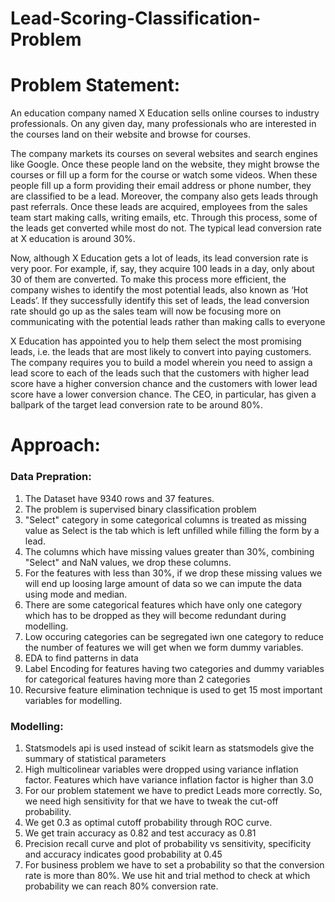 # Lead-Scoring-Classification-Problem
# Problem Statement:
An education company named X Education sells online courses to industry professionals. On any given day, many professionals who are interested in the courses land on their website and browse for courses. 

The company markets its courses on several websites and search engines like Google. Once these people land on the website, they might browse the courses or fill up a form for the course or watch some videos. When these people fill up a form providing their email address or phone number, they are classified to be a lead. Moreover, the company also gets leads through past referrals. Once these leads are acquired, employees from the sales team start making calls, writing emails, etc. Through this process, some of the leads get converted while most do not. The typical lead conversion rate at X education is around 30%. 

Now, although X Education gets a lot of leads, its lead conversion rate is very poor. For example, if, say, they acquire 100 leads in a day, only about 30 of them are converted. To make this process more efficient, the company wishes to identify the most potential leads, also known as ‘Hot Leads’. If they successfully identify this set of leads, the lead conversion rate should go up as the sales team will now be focusing more on communicating with the potential leads rather than making calls to everyone

X Education has appointed you to help them select the most promising leads, i.e. the leads that are most likely to convert into paying customers. The company requires you to build a model wherein you need to assign a lead score to each of the leads such that the customers with higher lead score have a higher conversion chance and the customers with lower lead score have a lower conversion chance. The CEO, in particular, has given a ballpark of the target lead conversion rate to be around 80%.

# Approach:
### Data Prepration:
1. The Dataset have 9340 rows and 37 features.
2. The problem is supervised binary classification problem
3. "Select" category in some categorical columns is treated as missing value as Select is the tab which is left unfilled while filling the form by a lead.
4. The columns which have missing values greater than 30%, combining "Select" and NaN values, we drop these columns.
5. For the features with less than 30%, if we drop these missing values we will end up loosing large amount of data so we can impute the data using mode and median.
6. There are some categorical features which have only one category which has to be dropped as they will become redundant during modelling.
7. Low occuring categories can be segregated iwn one category to reduce the number of features we will get when we form dummy variables.
8. EDA to find patterns in data
9. Label Encoding for features having two categories and dummy variables for categorical features having more than 2 categories
10. Recursive feature elimination technique is used to get 15 most important variables for modelling.

### Modelling:
1. Statsmodels api is used instead of scikit learn as statsmodels give the summary of statistical parameters 
2. High multicolinear variables were dropped using variance inflation factor. Features which have variance inflation factor is higher than 3.0
3. For our problem statement we have to predict Leads more correctly. So, we need high sensitivity for that we have to tweak the cut-off probability.
4. We get 0.3 as optimal cutoff probability through ROC curve.
5. We get train accuracy as 0.82 and test accuracy as 0.81
6. Precision recall curve and plot of probability vs sensitivity, specificity and accuracy indicates good probability at 0.45
7. For business problem we have to set a probability so that the conversion rate is more than 80%. We use hit and trial method to check at which probability we can reach 80% conversion rate.
